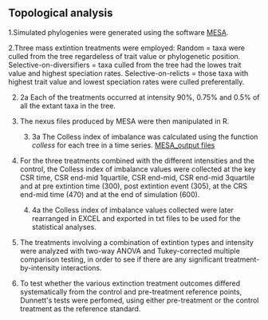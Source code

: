 Topological analysis
--------------------
1.Simulated phylogenies were generated using the software [MESA](http://datadryad.org/resource/doi:10.5061/dryad.sm379/15).

2.Three mass extintion treatments were employed: 
Random = taxa were culled from the tree regardeless of trait value or phylogenetic position.
Selective-on-diversifiers = taxa culled from the tree had the lowes trait value and highest speciation rates.
Selective-on-relicts = those taxa with highest trait value and lowest speciation rates were culled preferentally. 

   2. 2a Each of the treatments occurred at intensity 90%, 0.75% and 0.5% of all the extant taxa in the tree.
  
3. The nexus files produced by MESA were then manipulated in R. 

   3. 3a The Colless index of imbalance was calculated using the function *colless* for each tree in a time series. [MESA_output files](http://datadryad.org/resource/doi:10.5061/dryad.sm379)
  
4.  For the three treatments combined with the different intensities and the control, the Colless index of imbalance values were collected at the key CSR time, CSR end-mid 1quartile, CSR end-mid, CSR end-mid 3quartile and at pre extintion time (300), post extintion event (305), at the CRS end-mid time (470) and at the end of simulation (600).
   
    4. 4a the Colless index of imbalance values collected were later rearranged in EXCEL and exported in txt files to be used for the statistical analyses.
   
5. The treatments involving a combination of extintion types and intensity were analyzed with two-way ANOVA and Tukey-corrected multiple comparison testing, in order to see if there are any significant treatment-by-intensity interactions. 
6. To test whether the various extinction treatment outcomes differed systematically from the control and pre-treatment reference points,  Dunnett's tests were perfomed, using either pre-treatment or the control treatment as the reference standard.
